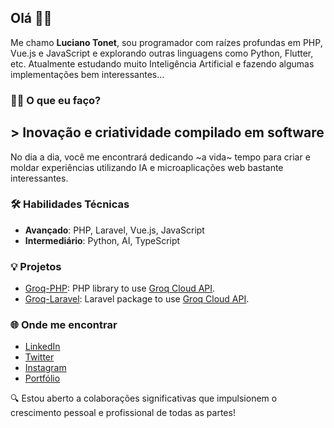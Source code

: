 ## Olá 👋🏼

Me chamo **Luciano Tonet**, sou programador com raízes profundas em PHP, Vue.js e JavaScript e explorando outras linguagens como Python, Flutter, etc. Atualmente estudando muito Inteligência Artificial e fazendo algumas implementações bem interessantes...

### 👨‍💻 O que eu faço?
## > Inovação e criatividade compilado em software
No dia a dia, você me encontrará dedicando ~a vida~ tempo para criar e moldar experiências utilizando IA e microaplicações web bastante interessantes.

### 🛠 Habilidades Técnicas
- **Avançado**: PHP, Laravel, Vue.js, JavaScript
- **Intermediário**: Python, AI, TypeScript

### 💡 Projetos
- [Groq-PHP](https://github.com/lucianotonet/groq-php): PHP library to use [Groq Cloud API](https://groq.com/).
- [Groq-Laravel](https://github.com/lucianotonet/groq-laravel): Laravel package to use [Groq Cloud API](https://groq.com/).

### 🌐 Onde me encontrar
- [LinkedIn](https://www.linkedin.com/in/lucianotonet/)
- [Twitter](https://twitter.com/lucianotonet/)
- [Instagram](https://www.instagram.com/lucianotonet)
- [Portfólio](https://luciano.tonet.dev/)

🔍 Estou aberto a colaborações significativas que impulsionem o crescimento pessoal e profissional de todas as partes!




